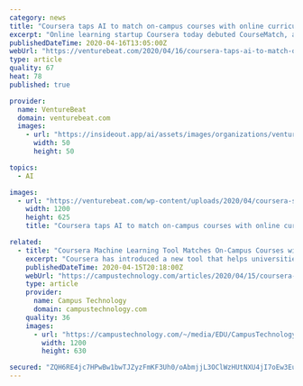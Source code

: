 ```yaml
---
category: news
title: "Coursera taps AI to match on-campus courses with online curricula"
excerpt: "Online learning startup Coursera today debuted CourseMatch, an AI tool that matches classes in schools’ on-campus course catalogs to relevant offerings in Coursera’s catalog. It’s a part of the startup’s Coronavirus Response Initiative that launched in early March, and Coursera says it’s intended to enable universities to facilitate ..."
publishedDateTime: 2020-04-16T13:05:00Z
webUrl: "https://venturebeat.com/2020/04/16/coursera-taps-ai-to-match-on-campus-courses-with-online-curricula/"
type: article
quality: 67
heat: 78
published: true

provider:
  name: VentureBeat
  domain: venturebeat.com
  images:
    - url: "https://insideout.app/ai/assets/images/organizations/venturebeat.com-50x50.jpg"
      width: 50
      height: 50

topics:
  - AI

images:
  - url: "https://venturebeat.com/wp-content/uploads/2020/04/coursera-social-logo.png?w=1200&#038;strip=all"
    width: 1200
    height: 625
    title: "Coursera taps AI to match on-campus courses with online curricula"

related:
  - title: "Coursera Machine Learning Tool Matches On-Campus Courses with MOOC Resources"
    excerpt: "Coursera has introduced a new tool that helps universities identify courses on the company's online learning platform that most closely match their on-campus offerings. The CourseMatch solution uses machine learning and natural language processing to \"automate the matching and minimize the need for human curation,\" according to a company blog post."
    publishedDateTime: 2020-04-15T20:18:00Z
    webUrl: "https://campustechnology.com/articles/2020/04/15/coursera-machine-learning-tool-matches-on-campus-courses-with-mooc-resources.aspx?admgarea=news"
    type: article
    provider:
      name: Campus Technology
      domain: campustechnology.com
    quality: 36
    images:
      - url: "https://campustechnology.com/~/media/EDU/CampusTechnology/CTlogo.jpg"
        width: 1200
        height: 630

secured: "ZQH6RE4jc7HPwBw1bwTJZyzFmKF3Uh0/oAbmjjL3OClWzHUtNXU4jI7oEw3EulpidNy6nuPcqub8phirPvwZT1CBlZk3v52VNeA8CEoTY6dYnVe5ifVim5rng20Jmt6NwaNCK76fA399zfoHnq6LziD0pzFcSTXBEFOt+zSVDQAw7P5yoh5fQ0m9uWSFTI1i4i7eQRoNdNphNdKR1/CnduTPL6etzq/E6xSQtVgeU75cjMCzkb90l+qY7oQ3T8ns5LRpb8ssEmBvJFwD8xhTiE1zmVoN2nH25328MnSyRMuluplgr8U2j28FktUxrC8y;4zEdSJzsd4OflRZcvImS0g=="
---
```



